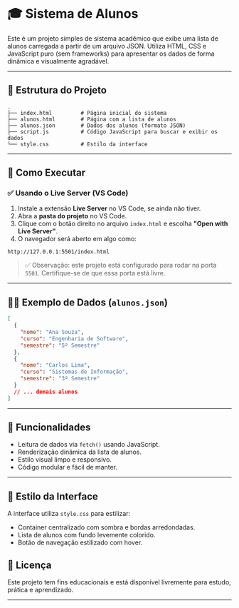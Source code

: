 # 🎓 Sistema de Alunos

Este é um projeto simples de sistema acadêmico que exibe uma lista de alunos carregada a partir de um arquivo JSON. Utiliza HTML, CSS e JavaScript puro (sem frameworks) para apresentar os dados de forma dinâmica e visualmente agradável.

---

## 📁 Estrutura do Projeto

```
.
├── index.html         # Página inicial do sistema
├── alunos.html        # Página com a lista de alunos
├── alunos.json        # Dados dos alunos (formato JSON)
├── script.js          # Código JavaScript para buscar e exibir os dados
└── style.css          # Estilo da interface
```

---

## 🚀 Como Executar

### ✅ Usando o Live Server (VS Code)

1. Instale a extensão **Live Server** no VS Code, se ainda não tiver.
2. Abra a **pasta do projeto** no VS Code.
3. Clique com o botão direito no arquivo `index.html` e escolha **"Open with Live Server"**.
4. O navegador será aberto em algo como:

```
http://127.0.0.1:5501/index.html
```

> ✅ Observação: este projeto está configurado para rodar na porta `5501`. Certifique-se de que essa porta está livre.

---

## 👨‍🎓 Exemplo de Dados (`alunos.json`)

```json
[
  {
    "nome": "Ana Souza",
    "curso": "Engenharia de Software",
    "semestre": "5º Semestre"
  },
  {
    "nome": "Carlos Lima",
    "curso": "Sistemas de Informação",
    "semestre": "3º Semestre"
  }
  // ... demais alunos
]
```

---

## 🧠 Funcionalidades

- Leitura de dados via `fetch()` usando JavaScript.
- Renderização dinâmica da lista de alunos.
- Estilo visual limpo e responsivo.
- Código modular e fácil de manter.

---

## 🎨 Estilo da Interface

A interface utiliza `style.css` para estilizar:

- Container centralizado com sombra e bordas arredondadas.
- Lista de alunos com fundo levemente colorido.
- Botão de navegação estilizado com hover.

## 📄 Licença

Este projeto tem fins educacionais e está disponível livremente para estudo, prática e aprendizado.

---
